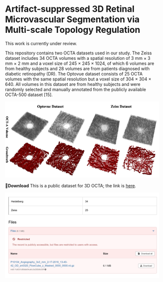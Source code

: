 # Artifact-suppressed 3D Retinal Microvascular Segmentation via Multi-scale Topology Regulation
This work is currently under review. 

This repository contains two OCTA datasets used in our study. The Zeiss dataset includes 34 OCTA volumes with a spatial resolution of 3 mm × 3 mm × 2 mm and a voxel size of 245 × 245 × 1024, of which 6 volumes are from healthy subjects and 28 volumes are from patients diagnosed with diabetic retinopathy (DR). The Optovue dataset consists of 25 OCTA volumes with the same spatial resolution but a voxel size of 304 × 304 × 640. All volumes in this dataset are from healthy subjects and were randomly selected and manually annotated from the publicly available OCTA-500 dataset [15]. 

![image](dataset.png)


🚀**Download**
This is a public dataset for 3D OCTA; the link is [here](https://zenodo.org/records/17149202). 

![image](link.png)

